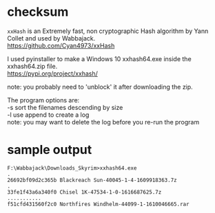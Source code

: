 # checksum

`xxHash` is an Extremely fast, non cryptographic Hash algorithm by Yann Collet and used by Wabbajack.  
https://github.com/Cyan4973/xxHash  

I used pyinstaller to make a Windows 10 xxhash64.exe inside the xxhash64.zip file.  
https://pypi.org/project/xxhash/  

note: you probably need to 'unblock' it after downloading the zip. 

The program options are:  
  -s sort the filenames descending by size  
  -l use append to create a log  
     note: you may want to delete the log before you re-run the program  

# sample output
```
F:\Wabbajack\Downloads_Skyrim>xxhash64.exe   
.   
26692bf09d2c365b Blackreach Sun-40045-1-4-1609918363.7z   
.   
33fe1f43a6a340f0 Chisel 1K-47534-1-0-1616687625.7z   
...........   
f51cfd431560f2c0 Northfires Windhelm-44099-1-1610046665.rar   
```
